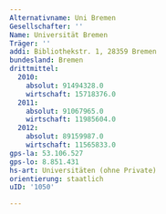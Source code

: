 ```yaml
---
Alternativname: Uni Bremen
Gesellschafter: ''
Name: Universität Bremen
Träger: ''
addi: Bibliothekstr. 1, 28359 Bremen
bundesland: Bremen
drittmittel:
  2010:
    absolut: 91494328.0
    wirtschaft: 15718376.0
  2011:
    absolut: 91067965.0
    wirtschaft: 11985604.0
  2012:
    absolut: 89159987.0
    wirtschaft: 11565833.0
gps-la: 53.106.527
gps-lo: 8.851.431
hs-art: Universitäten (ohne Private)
orientierung: staatlich
uID: '1050'

---
```


